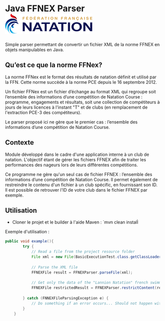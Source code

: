 # Java FFNEX Parser ![Fédération Française de natation](./ffn-logo.png)
Simple parser permettant de convertir un fichier XML de la norme FFNEX en objets manipulables en Java.

## Qu’est ce que la norme FFNex?

La norme FFNex est le format des résultats de natation définit et utilisé par la FFN. Cette norme succède à la norme PCE depuis le 16 septembre 2012.

Un fichier FFNex est un fichier d’échange au format XML qui regroupe soit l’ensemble des informations d’une compétition de Natation Course : programme, engagements et résultats, soit une collection de compétiteurs à jours de leurs licences à l'instant "T" et de clubs (en remplacement de l'extraction PCE-3 des compétiteurs). 

Le parser proposé ici ne gère que le premier cas : l’ensemble des informations d’une compétition de Natation Course.

## Contexte

Module développé dans le cadre d'une application interne à un club de natation. L'objectif étant de gérer les fichiers FFNEX afin de traiter les performances des nageurs lors de leurs différentes compétitions.

Ce programme ne gère qu'un seul cas de fichier FFNEX : l’ensemble des informations d’une compétition de Natation Course.
Il permet également de restreindre le contenu d'un fichier à un club spécific, en fournissant son ID. Il est possible de retrouver l'ID de votre club dans le fichier FFNEX par exemple.

## Utilisation

+ Cloner le projet et le builder à l'aide Maven : `mvn clean install̀

Exemple d'utilisation :

```java
public void example(){
        try {
            // Read a file from the project resource folder
            File xml = new File(BasicExecutionTest.class.getClassLoader().getResource("interclubs2015-ffnex.xml").getFile());

            // Parse the XML file
            FFNEXFile result = FFNEXParser.parseFile(xml);
            
            // Get only the data of the "Lannion Natation" french swimming club
            FFNEXFile restrictedResult = FFNEXParser.restrictContent(result, 1160);
            
        } catch (FNNEXFileParsingException e) {
            // Do something if an error occurs... Should not happen with a well formated FFNEX file :)
        }
    }
```
